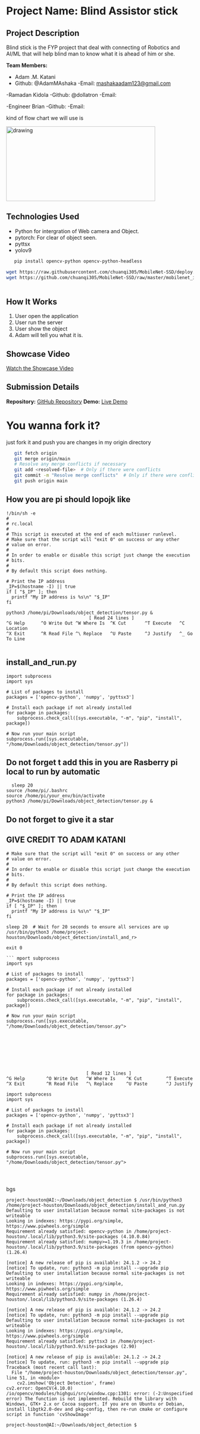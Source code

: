 # Project Name: Blind Assistor stick

## Project Description
Blind stick is the FYP project that deal with connecting of Robotics and AI/ML that will help blind man to know what it is ahead of him or she.

**Team Members:**
- Adam .M. Katani
- Github: @AdamMAshaka 
-Email: mashakaadam123@gmail.com

-Ramadan Kidola
-Github: @dollatron
-Email:     

-Engineer Brian
-Github:
-Email: 

kind of flow chart we will use is 


<img src="ai.png" alt="drawing" width="400" height="200"/>


## Technologies Used

- Python for intergration of Web camera and Object.
- pytorch: For clear of object seen.
- pyttsx 
- yolov9 


```sh
   pip install opencv-python opencv-python-headless

```

```sh
wget https://raw.githubusercontent.com/chuanqi305/MobileNet-SSD/deploy.prototxt
wget https://github.com/chuanqi305/MobileNet-SSD/raw/master/mobilenet_iter_73000.caffemodel
   
```   




## How It Works

1. User open the application
2. User run the server
3. User show the object
4. Adam will tell you what it is.

## Showcase Video

[Watch the Showcase Video](https://Github.com/AdamMashaka)

## Submission Details

**Repository:** [GitHub Repository](https://github.com/AdamMashaka/bliind_DIT)
**Demo:** [Live Demo](https://)

# You wanna fork it? 
  just fork it and push you are changes in my origin directory  

  ```sh
     git fetch origin
     git merge origin/main
     # Resolve any merge conflicts if necessary
     git add <resolved-file>  # Only if there were conflicts
     git commit -m "Resolve merge conflicts"  # Only if there were conflicts
     git push origin main

```


## How you are pi should lopojk like
```
!/bin/sh -e
#
# rc.local
#
# This script is executed at the end of each multiuser runlevel.
# Make sure that the script will "exit 0" on success or any other
# value on error.
#
# In order to enable or disable this script just change the execution
# bits.
#
# By default this script does nothing.

# Print the IP address
_IP=$(hostname -I) || true
if [ "$_IP" ]; then
  printf "My IP address is %s\n" "$_IP"
fi

python3 /home/pi/Downloads/object_detection/tensor.py &
                               [ Read 24 lines ]
^G Help      ^O Write Out ^W Where Is  ^K Cut       ^T Execute   ^C Location
^X Exit      ^R Read File ^\ Replace   ^U Paste     ^J Justify   ^_ Go To Line


```
## install_and_run.py 
```
import subprocess
import sys

# List of packages to install
packages = ['opencv-python', 'numpy', 'pyttsx3']

# Install each package if not already installed
for package in packages:
    subprocess.check_call([sys.executable, "-m", "pip", "install", package])

# Now run your main script
subprocess.run([sys.executable, "/home/Downloads/object_detection/tensor.py"])
```


## Do not forget t add this in you are Rasberry pi local to run by automatic  

```
  sleep 20
source /home/pi/.bashrc
source /home/pi/your_env/bin/activate
python3 /home/pi/Downloads/object_detection/tensor.py &

```

## Do not forget to give it a star

##  GIVE CREDIT TO ADAM KATANI


```
# Make sure that the script will "exit 0" on success or any other
# value on error.
#
# In order to enable or disable this script just change the execution
# bits.
#
# By default this script does nothing.

# Print the IP address
_IP=$(hostname -I) || true
if [ "$_IP" ]; then
  printf "My IP address is %s\n" "$_IP"
fi

sleep 20  # Wait for 20 seconds to ensure all services are up
/usr/bin/python3 /home/project-houston/Downloads/object_detection/install_and_r>

exit 0

``` mport subprocess
import sys

# List of packages to install
packages = ['opencv-python', 'numpy', 'pyttsx3']

# Install each package if not already installed
for package in packages:
    subprocess.check_call([sys.executable, "-m", "pip", "install", package])

# Now run your main script
subprocess.run([sys.executable, "/home/Downloads/object_detection/tensor.py">








                              [ Read 12 lines ]
^G Help        ^O Write Out   ^W Where Is    ^K Cut         ^T Execute
^X Exit        ^R Read File   ^\ Replace     ^U Paste       ^J Justify

```



```
import subprocess
import sys

# List of packages to install
packages = ['opencv-python', 'numpy', 'pyttsx3']

# Install each package if not already installed
for package in packages:
    subprocess.check_call([sys.executable, "-m", "pip", "install", package])

# Now run your main script
subprocess.run([sys.executable, "/home/Downloads/object_detection/tensor.py">




```


bgs

```
project-houston@AI:~/Downloads/object_detection $ /usr/bin/python3 /home/project-houston/Downloads/object_detection/install_and_run.py
Defaulting to user installation because normal site-packages is not writeable
Looking in indexes: https://pypi.org/simple, https://www.piwheels.org/simple
Requirement already satisfied: opencv-python in /home/project-houston/.local/lib/python3.9/site-packages (4.10.0.84)
Requirement already satisfied: numpy>=1.19.3 in /home/project-houston/.local/lib/python3.9/site-packages (from opencv-python) (1.26.4)

[notice] A new release of pip is available: 24.1.2 -> 24.2
[notice] To update, run: python3 -m pip install --upgrade pip
Defaulting to user installation because normal site-packages is not writeable
Looking in indexes: https://pypi.org/simple, https://www.piwheels.org/simple
Requirement already satisfied: numpy in /home/project-houston/.local/lib/python3.9/site-packages (1.26.4)

[notice] A new release of pip is available: 24.1.2 -> 24.2
[notice] To update, run: python3 -m pip install --upgrade pip
Defaulting to user installation because normal site-packages is not writeable
Looking in indexes: https://pypi.org/simple, https://www.piwheels.org/simple
Requirement already satisfied: pyttsx3 in /home/project-houston/.local/lib/python3.9/site-packages (2.90)

[notice] A new release of pip is available: 24.1.2 -> 24.2
[notice] To update, run: python3 -m pip install --upgrade pip
Traceback (most recent call last):
  File "/home/project-houston/Downloads/object_detection/tensor.py", line 51, in <module>
    cv2.imshow('Object Detection', frame)
cv2.error: OpenCV(4.10.0) /io/opencv/modules/highgui/src/window.cpp:1301: error: (-2:Unspecified error) The function is not implemented. Rebuild the library with Windows, GTK+ 2.x or Cocoa support. If you are on Ubuntu or Debian, install libgtk2.0-dev and pkg-config, then re-run cmake or configure script in function 'cvShowImage'

project-houston@AI:~/Downloads/object_detection $ 

```
